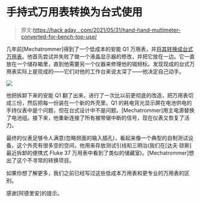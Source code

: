 # 手持式万用表转换为台式使用

> 原文:[https://hack aday . com/2021/05/31/hand-hand-multimeter-converted-for-bench-top-use/](https://hackaday.com/2021/05/31/handheld-multimeter-converted-for-bench-top-use/)

几年前[Mechatrommer]得到了一个低成本的安能 Q1 万用表，并[将其转换成台式万用表](https://www.eevblog.com/forum/testgear/bench-dmm-from-portable-conversion-(aneng-q1-for-$50-all)/msg2509251/#msg2509251)。他首先尝试并失败了做一个液晶显示器的修改，并把它放在一边。它一直放在一个储存箱里，直到他需要另一个仪器来修理他的铷频标。发现现成的台式万用表实际上是现成的——它们对他的工作台来说太深了——他决定自己动手。

![](../Images/95437ae5c48ee3d48b9dbfdf06d715e0.png)

他把拆卸下来的安能 Q1 翻了出来，进行了一次比以前更彻底的改造，把万用表切成三份，然后把每一份装在一个新的外壳里。Q1 的耗电背光显示屏在电池供电的手持仪表中是个问题，但在台式设计中不是问题。[Mechatrommer]用主电源替换了电池组。接下来，他重新连接了所有被带锯中断的信号，现在仪表又恢复了活力。

最终的仪表足够令人满意(忽略侧面的输入插孔)，看起来像一个典型的自制测试设备。这个外壳有很多空的空间，他用来存放测试引线和三明治(我们在[达夫·琼斯]最近拆卸的便携式 Fluke 37 万用表中看到了类似的储藏室)。[Mechatrommer]想出了这个不寻常的转换项目。

如果你想了解更多，我们之前已经写过这些低成本万用表和更专业的万用表的区别。

感谢[阿德里安]的提示。